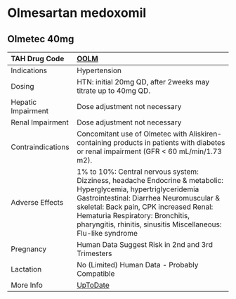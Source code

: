 # Olmesartan medoxomil

## Olmetec 40mg

| TAH Drug Code      | [OOLM](https://www.tahsda.org.tw/drugs/hissearch.php?drug_code=OOLM)                                                                                                                                                                                                                                        |
|:-------------------|:------------------------------------------------------------------------------------------------------------------------------------------------------------------------------------------------------------------------------------------------------------------------------------------------------------|
| Indications        | Hypertension                                                                                                                                                                                                                                                                                                |
| Dosing             | HTN: initial 20mg QD, after 2weeks may titrate up to 40mg QD.                                                                                                                                                                                                                                               |
| Hepatic Impairment | Dose adjustment not necessary                                                                                                                                                                                                                                                                               |
| Renal Impairment   | Dose adjustment not necessary                                                                                                                                                                                                                                                                               |
| Contraindications  | Concomitant use of Olmetec with Aliskiren-containing products in patients with diabetes or renal impairment (GFR < 60 mL/min/1.73 m2).                                                                                                                                                                      |
| Adverse Effects    | 1% to 10%: Central nervous system: Dizziness, headache Endocrine & metabolic: Hyperglycemia, hypertriglyceridemia Gastrointestinal: Diarrhea Neuromuscular & skeletal: Back pain, CPK increased Renal: Hematuria Respiratory: Bronchitis, pharyngitis, rhinitis, sinusitis Miscellaneous: Flu-like syndrome |
| Pregnancy          | Human Data Suggest Risk in 2nd and 3rd Trimesters                                                                                                                                                                                                                                                           |
| Lactation          | No (Limited) Human Data - Probably Compatible                                                                                                                                                                                                                                                               |
| More Info          | [UpToDate](https://www.uptodate.com/contents/olmesartan-drug-information)                                                                                                                                                                                                                                   |

